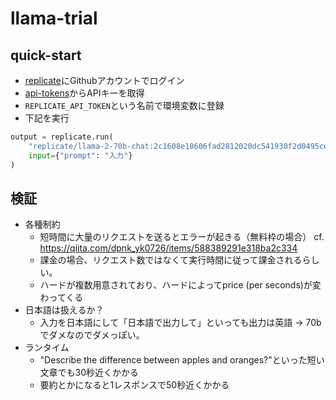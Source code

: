# llama-trial

## quick-start 

- [replicate](https://replicate.com/)にGithubアカウントでログイン
- [api-tokens](https://replicate.com/account/api-tokens)からAPIキーを取得
- `REPLICATE_API_TOKEN`という名前で環境変数に登録
- 下記を実行

```python
output = replicate.run(
    "replicate/llama-2-70b-chat:2c1608e18606fad2812020dc541930f2d0495ce32eee50074220b87300bc16e1",
    input={"prompt": "入力"}
)
```

## 検証

- 各種制約
    - 短時間に大量のリクエストを送るとエラーが起きる（無料枠の場合） cf. https://qiita.com/dpnk_yk0726/items/588389291e318ba2c334
    - 課金の場合、リクエスト数ではなくて実行時間に従って課金されるらしい。
    - ハードが複数用意されており、ハードによってprice (per seconds)が変わってくる
- 日本語は扱えるか？
    - 入力を日本語にして「日本語で出力して」といっても出力は英語 → 70bでダメなのでダメっぽい。
- ランタイム
    - "Describe the difference between apples and oranges?"といった短い文章でも30秒近くかかる
    - 要約とかになると1レスポンスで50秒近くかかる